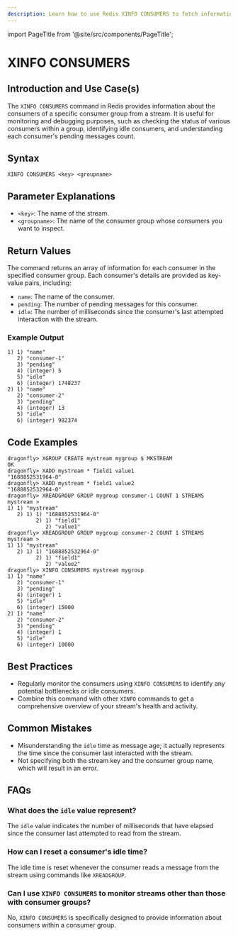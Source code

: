 ```yaml
---
description: Learn how to use Redis XINFO CONSUMERS to fetch information about a stream's consumers.
---
```


import PageTitle from '@site/src/components/PageTitle';

# XINFO CONSUMERS

<PageTitle title="Redis XINFO CONSUMERS Explained (Better Than Official Docs)" />

## Introduction and Use Case(s)

The `XINFO CONSUMERS` command in Redis provides information about the consumers of a specific consumer group from a stream. It is useful for monitoring and debugging purposes, such as checking the status of various consumers within a group, identifying idle consumers, and understanding each consumer's pending messages count.

## Syntax

```plaintext
XINFO CONSUMERS <key> <groupname>
```

## Parameter Explanations

- `<key>`: The name of the stream.
- `<groupname>`: The name of the consumer group whose consumers you want to inspect.

## Return Values

The command returns an array of information for each consumer in the specified consumer group. Each consumer's details are provided as key-value pairs, including:

- `name`: The name of the consumer.
- `pending`: The number of pending messages for this consumer.
- `idle`: The number of milliseconds since the consumer's last attempted interaction with the stream.

### Example Output

```plaintext
1) 1) "name"
   2) "consumer-1"
   3) "pending"
   4) (integer) 5
   5) "idle"
   6) (integer) 1748237
2) 1) "name"
   2) "consumer-2"
   3) "pending"
   4) (integer) 13
   5) "idle"
   6) (integer) 982374
```

## Code Examples

```cli
dragonfly> XGROUP CREATE mystream mygroup $ MKSTREAM
OK
dragonfly> XADD mystream * field1 value1
"1688852531964-0"
dragonfly> XADD mystream * field1 value2
"1688852532964-0"
dragonfly> XREADGROUP GROUP mygroup consumer-1 COUNT 1 STREAMS mystream >
1) 1) "mystream"
   2) 1) 1) "1688852531964-0"
         2) 1) "field1"
            2) "value1"
dragonfly> XREADGROUP GROUP mygroup consumer-2 COUNT 1 STREAMS mystream >
1) 1) "mystream"
   2) 1) 1) "1688852532964-0"
         2) 1) "field1"
            2) "value2"
dragonfly> XINFO CONSUMERS mystream mygroup
1) 1) "name"
   2) "consumer-1"
   3) "pending"
   4) (integer) 1
   5) "idle"
   6) (integer) 15000
2) 1) "name"
   2) "consumer-2"
   3) "pending"
   4) (integer) 1
   5) "idle"
   6) (integer) 10000
```

## Best Practices

- Regularly monitor the consumers using `XINFO CONSUMERS` to identify any potential bottlenecks or idle consumers.
- Combine this command with other `XINFO` commands to get a comprehensive overview of your stream's health and activity.

## Common Mistakes

- Misunderstanding the `idle` time as message age; it actually represents the time since the consumer last interacted with the stream.
- Not specifying both the stream key and the consumer group name, which will result in an error.

## FAQs

### What does the `idle` value represent?

The `idle` value indicates the number of milliseconds that have elapsed since the consumer last attempted to read from the stream.

### How can I reset a consumer's idle time?

The idle time is reset whenever the consumer reads a message from the stream using commands like `XREADGROUP`.

### Can I use `XINFO CONSUMERS` to monitor streams other than those with consumer groups?

No, `XINFO CONSUMERS` is specifically designed to provide information about consumers within a consumer group.
